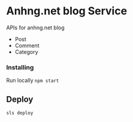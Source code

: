 # Anhng.net blog Service
APIs for anhng.net blog
- Post
- Comment
- Category

### Installing
Run locally
```npm start```

## Deploy
```sls deploy```
